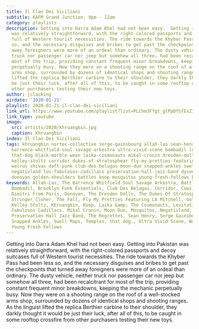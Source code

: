 ```yaml
---
title: Il Clan Dei Siciliani
subtitle: KAFM Grand Junction, 9pm - 12am
category: playlists
description: Getting into Darra Adam Khel had not been easy.  Getting into Pakistan
  was relatively straightforward, with the right-colored passports and decoy suitcases
  full of Western tourist necessities. The ride towards the Khyber Pass had been less
  so, and the necessary disguises and bribes to get past the checkpoints that turned
  away foreigners were more of an ordeal than ordinary. The dusty vehicle, neither
  truck nor passenger car nor jeep but somehow all three, had been recalcitrant for
  most of the trip, providing constant frequent minor breakdowns, keeping the mechanic
  perpetually busy. Now they were on a shooting range on the roof of a well-stocked
  arms shop, surrounded by dozens of identical shops and shooting ranges. As the linguist
  lifted the replica Berthier carbine to their shoulder, they darkly thought it would
  be just their luck, after all of this, to be caught in some rooftop crossfire from
  other purchasers testing their new toys.
author: jclacking
airdate: '2020-01-21'
playlist: 2020-01-21-il-clan-dei-siciliani
link_url: https://www.youtube.com/playlist?list=PLChm3Ffgt_glPpDfSfExZIkiDBXrnaEcS
link_type: youtube
image:
  src: artists/2020/khruangbin.jpg
  caption: Khruangbin
index: Il Clan Dei Siciliani
tags: khruangbin nortec-collective serge-gainsbourg allah-las sean-henry temples dimitri-from-paris
  barrence-whitfield-soul-savage-arkestra ultra-vivid-scene bombadil levitation-room
  that-dog black-marble ween laika-cosmonauts mikal-cronin dresden-dolls fall regrettes
  kelley-stoltz corridor dukes-of-stratosphear fly-my-pretties-featuring-la-mitchell
  walrus shivas daft-punk club-des-belugas moon-duo snapped-ankles swell-maps cows
  negativland los-fabulosos-cadillacs preservation-hall-jazz-band dyson-stringer-cloher
  donovan golden-shoulders battles koop mosquitos young-fresh-fellows brooklyn-funk-essentials
keywords: Allah-Las, The Barrence Whitfield Soul Savage Arkestra, Battles, Black Marble,
  Bombadil, Brooklyn Funk Essentials, Club Des Belugas, Corridor, Cows, Daft Punk,
  Dimitri From Paris, Donovan, The Dresden Dolls, The Dukes Of Stratosphear, Dyson
  Stringer Cloher, The Fall, Fly My Pretties Featuring LA Mitchell, Golden Shoulders,
  Kelley Stoltz, Khruangbin, Koop, Laika &amp; The Cosmonauts, Levitation Room, Los
  Fabulosos Cadillacs, Mikal Cronin, Moon Duo, Mosquitos, Negativland, Nortec Collective,
  Preservation Hall Jazz Band, The Regrettes, Sean Henry, Serge Gainsbourg, The Shivas,
  Snapped Ankles, Swell Maps, Temples, that dog., Ultra Vivid Scene, Walrus, Ween,
  Young Fresh Fellows
---
```

Getting into Darra Adam Khel had not been easy.  Getting into Pakistan was relatively straightforward, with the right-colored passports and decoy suitcases full of Western tourist necessities. The ride towards the Khyber Pass had been less so, and the necessary disguises and bribes to get past the checkpoints that turned away foreigners were more of an ordeal than ordinary. The dusty vehicle, neither truck nor passenger car nor jeep but somehow all three, had been recalcitrant for most of the trip, providing constant frequent minor breakdowns, keeping the mechanic perpetually busy. Now they were on a shooting range on the roof of a well-stocked arms shop, surrounded by dozens of identical shops and shooting ranges. As the linguist lifted the replica Berthier carbine to their shoulder, they darkly thought it would be just their luck, after all of this, to be caught in some rooftop crossfire from other purchasers testing their new toys.
